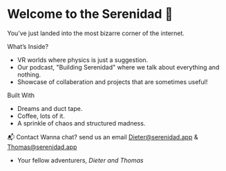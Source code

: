 # Welcome to the Serenidad 🎋

You’ve just landed into the most bizarre corner of the internet.

What’s Inside?
- VR worlds where physics is just a suggestion.
- Our podcast, "Building Serenidad" where we talk about everything and nothing.
- Showcase of collaberation and projects that are sometimes useful!

Built With
- Dreams and duct tape.
- Coffee, lots of it.
- A sprinkle of chaos and structured madness.

📬 Contact
Wanna chat? send us an email Dieter@serenidad.app & Thomas@serenidad.app

- Your fellow adventurers, *Dieter and Thomas*
